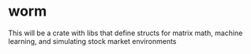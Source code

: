 # worm
This will be a crate with libs that define structs for matrix math, machine learning, and simulating stock market environments
